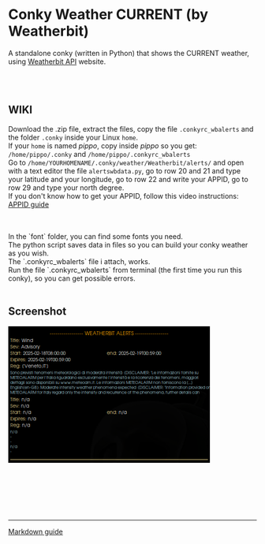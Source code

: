 # Conky Weather CURRENT (by Weatherbit)
 
A standalone conky (written in Python) that shows the CURRENT weather, using [Weatherbit API](https://weatherbit.io/) website.<br>

<br>
<br>

## **WIKI**<br>

Download the .zip file, extract the files, copy the file `.conkyrc_wbalerts` and the folder `.conky` inside your Linux `home`.<br>
If your `home` is named *pippo*, copy inside *pippo* so you get: `/home/pippo/.conky` and `/home/pippo/.conkyrc_wbalerts`<br>
Go to `/home/YOURHOMENAME/.conky/weather/Weatherbit/alerts/` and open with a text editor the file `alertswbdata.py`, go to row 20 and 21 and type your latitude and your longitude, go to row 22 and write your APPID, go to row 29 and type your north degree.<br>
If you don't know how to get your APPID, follow this video instructions: [APPID guide](https://youtu.be/O0nNilsTJSM?si=Tm1P7A1MYvipxb6L&t=30)<br>
<br>                                                                                  

<br> 
In the `font` folder, you can find some fonts you need.<br>
The python script saves data in files so you can build your conky weather as you wish.<br>
The `.conkyrc_wbalerts` file i attach, works.<br>
Run the file `.conkyrc_wbalerts` from terminal (the first time you run this conky), so you can get possible errors. 




<br>
<br>

## Screenshot

![](https://github.com/TheHeadlessOfficial/weather_alertsWB/blob/main/.conky/docs/screenshot.png)<br>

<br>
<br>
<br>
<br>
<br>

---
[Markdown guide](https://docs.github.com/en/get-started/writing-on-github/getting-started-with-writing-and-formatting-on-github/basic-writing-and-formatting-syntax)

